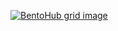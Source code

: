 [![BentoHub grid image](https://cloud.appwrite.io/v1/storage/buckets/667d390e003b1971a8be/files/678c2f1d00146c37bb7d/preview?project=667d35ca0017fb21fc6c)](https://bentohub.netlify.app/)
